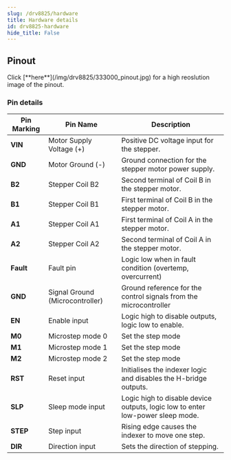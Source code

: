 ```yaml
---
slug: /drv8825/hardware 
title: Hardware details
id: drv8825-hardware 
hide_title: False
---
```


## Pinout

<CenteredImage src="/img/drv8825/333000_pinout.jpg" alt="Pinout" />
Click [**here**](/img/drv8825/333000_pinout.jpg) for a high reoslution image of the pinout.

### Pin details

| Pin Marking 	| Pin Name 	| Description 	|
|---	|---	|---	|
| **VIN** 	| Motor Supply Voltage (+) 	| Positive DC voltage input for the stepper. 	|
| **GND** 	| Motor Ground (-) 	| Ground connection for the stepper motor power supply. 	|
| **B2** 	| Stepper Coil B2 	| Second terminal of Coil B in the stepper motor. 	|
| **B1** 	| Stepper Coil B1 	| First terminal of Coil B in the stepper motor. 	|
| **A1** 	| Stepper Coil A1 	| First terminal of Coil A in the stepper motor. 	|
| **A2** 	| Stepper Coil A2 	| Second terminal of Coil A in the stepper motor. 	|
| **Fault** 	| Fault pin 	| Logic low when in fault condition (overtemp, overcurrent) 	|
| **GND** 	| Signal Ground (Microcontroller) 	| Ground reference for the control signals from the microcontroller 	|
| **EN** 	| Enable input 	| Logic high to disable outputs, logic low to enable. 	|
| **M0** 	| Microstep mode 0 	| Set the step mode 	|
| **M1** 	| Microstep mode 1 	| Set the step mode 	|
| **M2** 	| Microstep mode 2 	| Set the step mode 	|
| **RST** 	| Reset input 	| Initialises the indexer logic and disables the H-bridge outputs. 	|
| **SLP** 	| Sleep mode input 	| Logic high to disable device outputs, logic low to enter low-power sleep mode. 	|
| **STEP** 	| Step input 	| Rising edge causes the indexer to move one step. 	|
| **DIR** 	| Direction input 	| Sets the direction of stepping. 	|